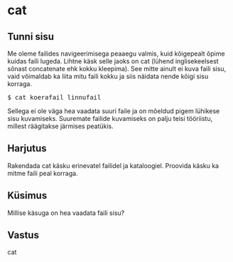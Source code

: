 # cat

## Tunni sisu

Me oleme failides navigeerimisega peaaegu valmis, kuid kõigepealt õpime kuidas faili lugeda. Lihtne käsk selle jaoks on cat (lühend inglisekeelsest sõnast concatenate ehk kokku kleepima). See mitte ainult ei kuva faili sisu, vaid võimaldab ka liita mitu faili kokku ja siis näidata nende kõigi sisu korraga.

<pre>$ cat koerafail linnufail</pre>

Sellega ei ole väga hea vaadata suuri faile ja on mõeldud pigem lühikese sisu kuvamiseks. Suuremate failide kuvamiseks on palju teisi tööriistu, millest räägitakse järmises peatükis.

## Harjutus

Rakendada cat käsku erinevatel failidel ja kataloogiel. Proovida käsku ka mitme faili peal korraga.

## Küsimus

Millise käsuga on hea vaadata faili sisu?

## Vastus

cat
